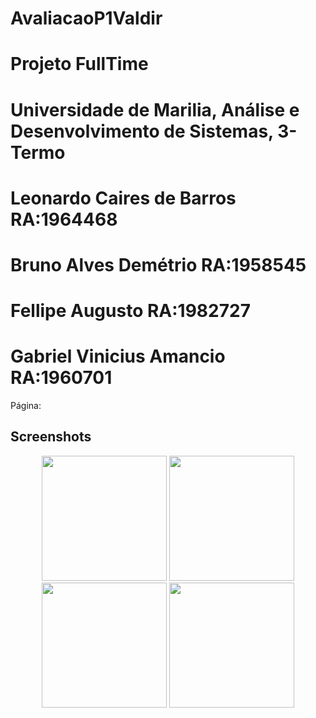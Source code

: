 # AvaliacaoP1Valdir
# Projeto FullTime
# Universidade de Marilia, Análise e Desenvolvimento de Sistemas, 3-Termo
# Leonardo Caires de Barros RA:1964468
# Bruno Alves Demétrio RA:1958545
# Fellipe Augusto RA:1982727
# Gabriel Vinicius Amancio RA:1960701

Página: 

## Screenshots

<p align="center" display="flex">
  <img width="200px" src="" />
  <img width="200px" src="" />
  <img width="200px" src="" />
  <img width="200px" src="" />
</p>
